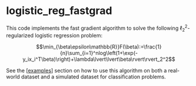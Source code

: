 logistic_reg_fastgrad
=====================

This code implements the fast gradient algorithm to solve the following $\ell_2^2$-regularized logistic regression problem:

$$\min_{\beta\epsilon\mathbb{R}}F(\beta):=\frac{1}{n}\sum_{i=1}^nlog\left(1+\exp(-y_ix_i^T\beta)\right)+\lambda\lvert\lvert\beta\rvert\rvert_2^2$$

See the [[examples](https://github.com/drjordy66/logistic_reg_fastgrad/tree/master/examples)] section on how to use this algorithm on both a real-world dataset and a simulated dataset for classification problems.